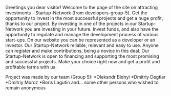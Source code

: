 Greetings you  dear visitor! 
Welcome to the page of the site on attracting investments - Startup-Network (from developers-group-5). 
Get the opportunity to invest in the most successful projects and get a huge profit, thanks to our project. 
By investing in one of the projects in our Startup-Network you are investing in your future.
Invest funds, and also have the opportunity to regulate and manage the development process of various start-ups. 
On our website you can be represented as a developer or an investor. Our Startup-Network reliable, relevant and easy to use.
Anyone can register and make contributions, being a novice in this deal.
Our Startup-Network is open to financing and supporting the most promising and successful projects.
Make your choice right now and get a profit and profitable terms with us.

Project was made by our team (Group 5):
*Oleksndr Bidnyi
*Dmitriy Degtiar
*Dmitriy Moroz
*Boris Lagutin
and... some other persons who wished to remain anonymous




